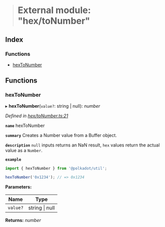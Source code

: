 > # External module: "hex/toNumber"

## Index

### Functions

* [hexToNumber](_hex_tonumber_.md#hextonumber)

## Functions

###  hexToNumber

▸ **hexToNumber**(`value?`: string | null): *number*

*Defined in [hex/toNumber.ts:21](https://github.com/polkadot-js/common/blob/09e0b80/packages/util/src/hex/toNumber.ts#L21)*

**`name`** hexToNumber

**`summary`** Creates a Number value from a Buffer object.

**`description`** 
`null` inputs returns an NaN result, `hex` values return the actual value as a `Number`.

**`example`** 
<BR>

```javascript
import { hexToNumber } from '@polkadot/util';

hexToNumber('0x1234'); // => 0x1234
```

**Parameters:**

Name | Type |
------ | ------ |
`value?` | string \| null |

**Returns:** *number*